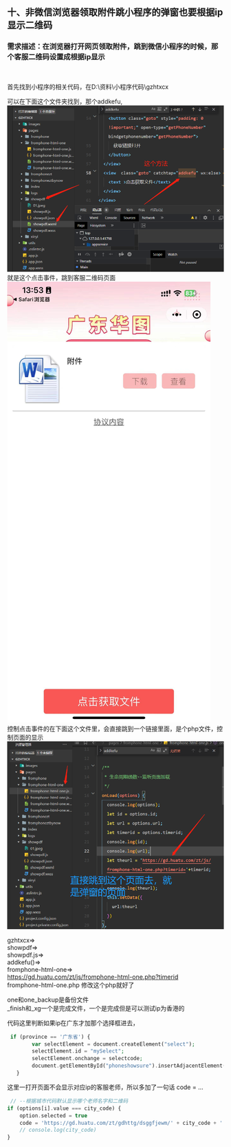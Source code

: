 ## 十、非微信浏览器领取附件跳小程序的弹窗也要根据ip显示二维码

### 需求描述：在浏览器打开网页领取附件，跳到微信小程序的时候，那个客服二维码设置成根据ip显示

<br>

首先找到小程序的相关代码，在D:\资料\小程序代码\gzhtxcx
<br>

可以在下面这个文件夹找到，那个addkefu, <br>
![img_32.png](img_32.png) <br>
就是这个点击事件，跳到客服二维码页面 <br>
![img_37.png](img_37.png) <br>
控制点击事件的在下面这个文件里，会直接跳到一个链接里面，是个php文件，控制页面的显示 <br>
![img_33.png](img_33.png) <br>

gzhtxcx=> <br>
showpdf=> <br>
showpdf.js=> <br>
addkefu()=> <br>
fromphone-html-one=> <br>
https://gd.huatu.com/zt/js/fromphone-html-one.php?timerid <br>
fromphone-html-one.php 修改这个php就好了 <br>

one和one_backup是备份文件 <br>
_finish和_xg一个是完成文件，一个是完成但是可以测试ip为香港的 <br>

代码这里判断如果ip在广东才加那个选择框进去，

```php
 if (province == '广东省') {
        var selectElement = document.createElement("select");
        selectElement.id = "mySelect";
        selectElement.onchange = selectcode;
        document.getElementById("phoneshowsure").insertAdjacentElement("afterend", selectElement);
   }
```

这里一打开页面不会显示对应ip的客服老师，所以多加了一句话 code = ...

```php
 // --根据城市代码默认显示哪个老师名字和二维码
if (options[i].value === city_code) {
    option.selected = true
    code = 'https://gd.huatu.com/zt/gdhttg/dsggfjewm/' + city_code + '.png';
    // console.log(city_code)
}
```
